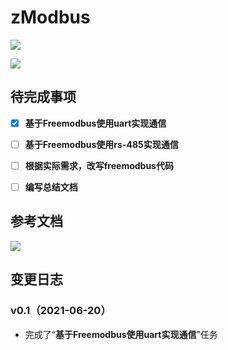 # zModbus

![](https://img.shields.io/badge/release-v0.1-blue)

![](https://media0.giphy.com/media/pt0EKLDJmVvlS/giphy.gif?cid=ecf05e474joy90ovjejl3l2da4by199wwy5hhli1cikygw74&rid=giphy.gif&ct=g)

## 待完成事项

- [x] **基于Freemodbus使用uart实现通信**
- [ ] **基于Freemodbus使用rs-485实现通信**
- [ ] **根据实际需求，改写freemodbus代码**
- [ ] **编写总结文档**



## 参考文档

[![](https://img.shields.io/badge/全能骑士涛锅锅-四种寄存器的数据读写操作-red)](http://search.maven.org/#artifactdetails%7Cio.github.yidasanqian.dynamicadddate%7Cdynamic-add-date%7C1.1.0%7Cjar)



## 变更日志

### v0.1（2021-06-20）

 * 完成了“**基于Freemodbus使用uart实现通信**”任务





